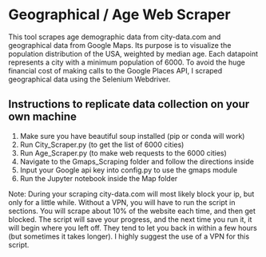 # Geographical / Age Web Scraper
This tool scrapes age demographic data from city-data.com and geographical data from Google Maps. Its purpose is to visualize the population distribution of the USA, weighted by median age. Each datapoint represents a city with a minimum population of 6000. To avoid the huge financial cost of making calls to the Google Places API, I scraped geographical data using the Selenium Webdriver.

## Instructions to replicate data collection on your own machine
1. Make sure you have beautiful soup installed (pip or conda will work)
2. Run City_Scraper.py (to get the list of 6000 cities)
3. Run Age_Scraper.py  (to make web requests to the 6000 cities)
4. Navigate to the Gmaps_Scraping folder and follow the directions inside
5. Input your Google api key into config.py to use the gmaps module
6. Run the Jupyter notebook inside the Map folder

Note: During your scraping city-data.com will most likely block your ip, but only for a little while. Without a VPN, you will have to run the script in sections. You will scrape about 10% of the website each time, and then get blocked. The script will save your progress, and the next time you run it, it will begin where you left off. They tend to let you back in within a few hours (but sometimes it takes longer). I highly suggest the use of a VPN for this script.
